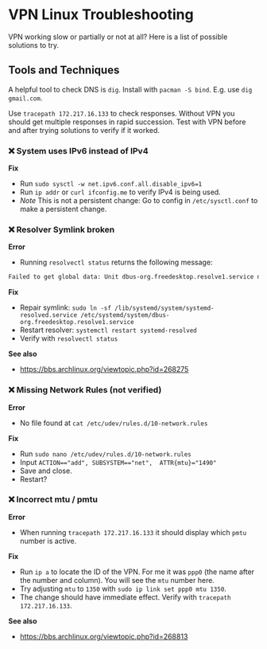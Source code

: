 # VPN Linux Troubleshooting

VPN working slow or partially or not at all? Here is a list of possible solutions to try.

## Tools and Techniques

A helpful tool to check DNS is `dig`. Install with `pacman -S bind`. E.g. use `dig gmail.com`.

Use `tracepath 172.217.16.133` to check responses. Without VPN you should get multiple responses in rapid succession. Test with VPN before and after trying solutions to verify if it worked.

### ❌ System uses IPv6 instead of IPv4

**Fix**

- Run `sudo sysctl -w net.ipv6.conf.all.disable_ipv6=1`
- Run `ip addr` or `curl ifconfig.me` to verify IPv4 is being used.
- _Note_ This is not a persistent change: Go to config in `/etc/sysctl.conf` to make a persistent change.

### ❌ Resolver Symlink broken

**Error**

- Running `resolvectl status` returns the following message:

```sh
Failed to get global data: Unit dbus-org.freedesktop.resolve1.service not found.
```

**Fix**

- Repair symlink: `sudo ln -sf /lib/systemd/system/systemd-resolved.service /etc/systemd/system/dbus-org.freedesktop.resolve1.service`
- Restart resolver: `systemctl restart systemd-resolved`
- Verify with `resolvectl status`

**See also**

- https://bbs.archlinux.org/viewtopic.php?id=268275

### ❌ Missing Network Rules (not verified)

**Error**

- No file found at `cat /etc/udev/rules.d/10-network.rules`

**Fix**

- Run `sudo nano /etc/udev/rules.d/10-network.rules`
- Input `ACTION=="add", SUBSYSTEM=="net",  ATTR{mtu}="1490"`
- Save and close.
- Restart?

### ❌ Incorrect mtu / pmtu

**Error**

- When running `tracepath 172.217.16.133` it should display which `pmtu` number is active.

**Fix**

- Run `ip a` to locate the ID of the VPN. For me it was `ppp0` (the name after the number and column). You will see the `mtu` number here.
- Try adjusting `mtu` to `1350` with `sudo ip link set ppp0 mtu 1350`.
- The change should have immediate effect. Verify with `tracepath 172.217.16.133`.

**See also**

- https://bbs.archlinux.org/viewtopic.php?id=268813
